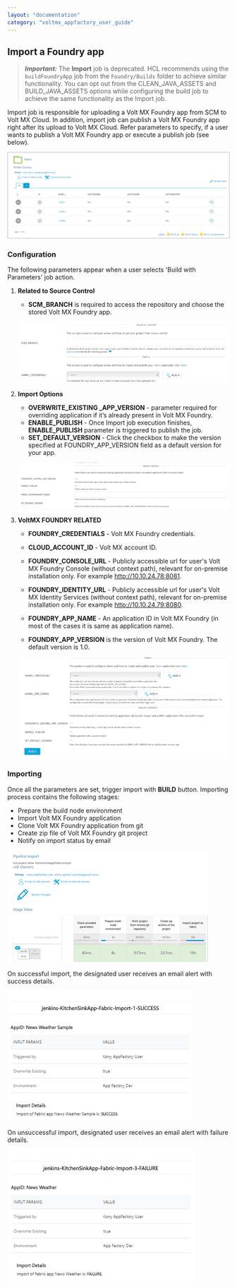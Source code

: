 ```yaml
---
layout: "documentation"
category: "voltmx_appfactory_user_guide"
---
```

                          
Import a Foundry app
-------------------

> **_Important:_** The **Import** job is deprecated. HCL recommends using the `buildFoundryApp` job from the `Foundry/Builds` folder to achieve similar functionality. You can opt out from the CLEAN\_JAVA\_ASSETS and BUILD\_JAVA\_ASSETS options while configuring the build job to achieve the same functionality as the Import job.

Import job is responsible for uploading a Volt MX Foundry app from SCM to Volt MX Cloud. In addition, import job can publish a Volt MX Foundry app right after its upload to Volt MX Cloud. Refer parameters to specify, if a user wants to publish a Volt MX Foundry app or execute a publish job (see below).

![](Resources/Images/FoundryApp_Func.png)

### Configuration

The following parameters appear when a user selects 'Build with Parameters' job action.

1.  **Related to Source Control**
    
    *   **SCM\_BRANCH** is required to access the repository and choose the stored Volt MX Foundry app.
    
    [![](Resources/Images/source_control_thumb_800_0.png)](Resources/Images/source_control.png)
    
2.  **Import Options**
    
    *   **OVERWRITE\_EXISTING \_APP\_VERSION** - parameter required for overriding application if it’s already present in Volt MX Foundry.
    *   **ENABLE\_PUBLISH** - Once Import job execution finishes, **ENABLE\_PUBLISH** parameter is triggered to publish the job.
    *   **SET\_DEFAULT\_VERSION** - Click the checkbox to make the version specified at FOUNDRY\_APP\_VERSION field as a default version for your app.
        
    
    ![](Resources/Images/Import_options.png)
    
3.  **VoltMX FOUNDRY RELATED**
    
    *   **FOUNDRY\_CREDENTIALS** - Volt MX Foundry credentials.
    *   **CLOUD\_ACCOUNT\_ID** - Volt MX account ID.
    *   **FOUNDRY\_CONSOLE\_URL** - Publicly accessible url for user's Volt MX Foundry Console (without context path), relevant for on-premise installation only. For example http://10.10.24.78:8081.
        
    *   **FOUNDRY\_IDENTITY\_URL** - Publicly accessible url for user's Volt MX Identity Services (without context path), relevant for on-premise installation only. For example http://10.10.24.79:8080.
        
    *   **FOUNDRY\_APP\_NAME** - An application ID in Volt MX Foundry (in most of the cases it is same as application name).
    *   **FOUNDRY\_APP\_VERSION** is the version of Volt MX Foundry. The default version is 1.0.
    
    [![](Resources/Images/ImportFoundryRelatedParameters_thumb_800_0.png)](Resources/Images/ImportFoundryRelatedParameters.png)
    

### Importing

Once all the parameters are set, trigger import with **BUILD** button. Importing process contains the following stages:

*   Prepare the build node environment
*   Import Volt MX Foundry application
*   Clone Volt MX Foundry application from git
*   Create zip file of Volt MX Foundry git project
*   Notify on import status by email

![](Resources/Images/PipelineImport3.png)

On successful import, the designated user receives an email alert with success details.

![](Resources/Images/FoundryImportSuccess.png)

On unsuccessful import, designated user receives an email alert with failure details.

![](Resources/Images/FoundryImportFailure.png)
